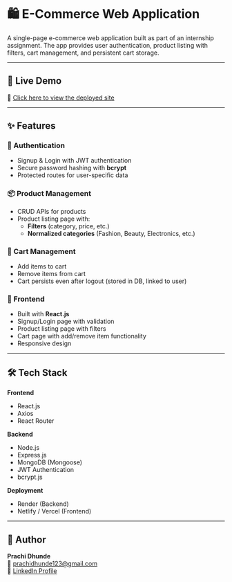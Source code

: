 # 🛍️ E-Commerce Web Application  

A single-page e-commerce web application built as part of an internship assignment. The app provides user authentication, product listing with filters, cart management, and persistent cart storage.  

---

## 🚀 Live Demo  
🔗 [Click here to view the deployed site](https://e-commerce-1-7w1u.onrender.com)

---

## ✨ Features  

### 🔐 Authentication  
- Signup & Login with JWT authentication  
- Secure password hashing with **bcrypt**  
- Protected routes for user-specific data  

### 📦 Product Management  
- CRUD APIs for products  
- Product listing page with:  
  - **Filters** (category, price, etc.)  
  - **Normalized categories** (Fashion, Beauty, Electronics, etc.)  

### 🛒 Cart Management  
- Add items to cart  
- Remove items from cart  
- Cart persists even after logout (stored in DB, linked to user)  

### 🎨 Frontend  
- Built with **React.js**  
- Signup/Login page with validation  
- Product listing page with filters  
- Cart page with add/remove item functionality  
- Responsive design  

---

## 🛠️ Tech Stack  

**Frontend**  
- React.js  
- Axios  
- React Router  

**Backend**  
- Node.js  
- Express.js  
- MongoDB (Mongoose)  
- JWT Authentication  
- bcrypt.js  

**Deployment**  
- Render (Backend)  
- Netlify / Vercel (Frontend)  

---

## 👤 Author  
**Prachi Dhunde**  
📧 prachidhunde123@gmail.com  
🔗 [LinkedIn Profile](https://www.linkedin.com/in/prachidhunde)  

